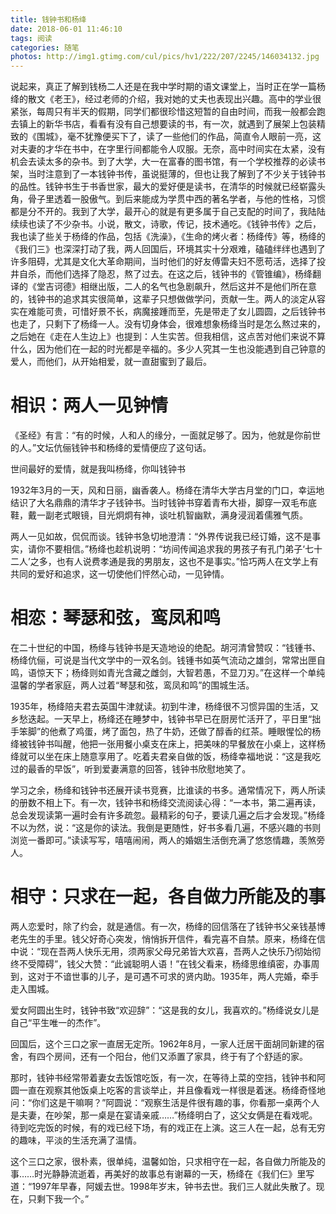 ```yaml
---
title: 钱钟书和杨绛
date: 2018-06-01 11:46:10
tags: 阅读
categories: 随笔
photos: http://img1.gtimg.com/cul/pics/hv1/222/207/2245/146034132.jpg
---
```

说起来，真正了解到钱杨二人还是在我中学时期的语文课堂上，当时正在学一篇杨绛的散文《老王》，经过老师的介绍，我对她的丈夫也表现出兴趣。高中的学业很紧张，每周只有半天的假期，同学们都很珍惜这短暂的自由时间，而我一般都会跑去镇上的新华书店，看看有没有自己想要读的书，有一次，就遇到了展架上包装精致的《围城》，毫不犹豫便买下了，读了一些他们的作品，简直令人眼前一亮，这对夫妻的才华在书中，在字里行间都能令人叹服。无奈，高中时间实在太紧，没有机会去读太多的杂书。到了大学，大一在富春的图书馆，有一个学校推荐的必读书架，当时注意到了一本钱钟书传，虽说挺薄的，但也让我了解到了不少关于钱钟书的品性。钱钟书生于书香世家，最大的爱好便是读书，在清华的时候就已经崭露头角，骨子里透着一股傲气。到后来能成为学贯中西的著名学者，与他的性格，习惯都是分不开的。我到了大学，最开心的就是有更多属于自己支配的时间了，我陆陆续续也读了不少杂书。小说，散文，诗歌，传记，技术通吃。《钱钟书传》之后，我也读了些关于杨绛的作品，包括《洗澡》，《生命的烤火者：杨绛传》等，杨绛的《我们三》也深深打动了我，两人回国后，环境其实十分艰难，磕磕绊绊也遇到了许多阻碍，尤其是文化大革命期间，当时他们的好友傅雷夫妇不愿苟活，选择了投井自杀，而他们选择了隐忍，熬了过去。在这之后，钱钟书的《管锥编》，杨绛翻译的《堂吉诃德》相继出版，二人的名气也急剧飙升，然后这并不是他们所在意的，钱钟书的追求其实很简单，这辈子只想做做学问，贡献一生。两人的淡定从容实在难能可贵，可惜好景不长，病魔接踵而至，先是带走了女儿圆圆，之后钱钟书也走了，只剩下了杨绛一人。没有切身体会，很难想象杨绛当时是怎么熬过来的，之后她在《走在人生边上》也提到：人生实苦。但我相信，这点苦对他们来说不算什么，因为他们在一起的时光都是辛福的。多少人究其一生也没能遇到自己钟意的爱人，而他们，从开始相爱，就一直甜蜜到了最后。

# 相识：两人一见钟情

《圣经》有言：“有的时候，人和人的缘分，一面就足够了。因为，他就是你前世的人。”文坛伉俪钱钟书和杨绛的爱情便应了这句话。

世间最好的爱情，就是我叫杨绛，你叫钱钟书

1932年3月的一天，风和日丽，幽香袭人。杨绛在清华大学古月堂的门口，幸运地结识了大名鼎鼎的清华才子钱钟书。当时钱钟书穿着青布大褂，脚穿一双毛布底鞋，戴一副老式眼镜，目光炯炯有神，谈吐机智幽默，满身浸润着儒雅气质。

两人一见如故，侃侃而谈。钱钟书急切地澄清：“外界传说我已经订婚，这不是事实，请你不要相信。”杨绛也趁机说明：“坊间传闻追求我的男孩子有孔门弟子‘七十二人’之多，也有人说费孝通是我的男朋友，这也不是事实。”恰巧两人在文学上有共同的爱好和追求，这一切使他们怦然心动，一见钟情。

# 相恋：琴瑟和弦，鸾凤和鸣


在二十世纪的中国，杨绛与钱钟书是天造地设的绝配。胡河清曾赞叹：“钱锺书、杨绛伉俪，可说是当代文学中的一双名剑。钱锺书如英气流动之雄剑，常常出匣自鸣，语惊天下；杨绛则如青光含藏之雌剑，大智若愚，不显刀刃。”在这样一个单纯温馨的学者家庭，两人过着“琴瑟和弦，鸾凤和鸣”的围城生活。

1935年，杨绛陪夫君去英国牛津就读。初到牛津，杨绛很不习惯异国的生活，又乡愁迭起。一天早上，杨绛还在睡梦中，钱钟书早已在厨房忙活开了，平日里“拙手笨脚”的他煮了鸡蛋，烤了面包，热了牛奶，还做了醇香的红茶。睡眼惺忪的杨绛被钱钟书叫醒，他把一张用餐小桌支在床上，把美味的早餐放在小桌上，这样杨绛就可以坐在床上随意享用了。吃着夫君亲自做的饭，杨绛幸福地说：“这是我吃过的最香的早饭”，听到爱妻满意的回答，钱钟书欣慰地笑了。

学习之余，杨绛和钱钟书还展开读书竞赛，比谁读的书多。通常情况下，两人所读的册数不相上下。有一次，钱钟书和杨绛交流阅读心得：“一本书，第二遍再读，总会发现读第一遍时会有许多疏忽。最精彩的句子，要读几遍之后才会发现。”杨绛不以为然，说：“这是你的读法。我倒是更随性，好书多看几遍，不感兴趣的书则浏览一番即可。”读读写写，嘻嘻闹闹，两人的婚姻生活倒充满了悠悠情趣，羡煞旁人。

# 相守：只求在一起，各自做力所能及的事

两人恋爱时，除了约会，就是通信。有一次，杨绛的回信落在了钱钟书父亲钱基博老先生的手里。钱父好奇心突发，悄悄拆开信件，看完喜不自禁。原来，杨绛在信中说：“现在吾两人快乐无用，须两家父母兄弟皆大欢喜，吾两人之快乐乃彻始彻终不受障碍”，钱父大赞：“此诚聪明人语！”在钱父看来，杨绛思维缜密，办事周到，这对于不谙世事的儿子，是可遇不可求的贤内助。1935年，两人完婚，牵手走入围城。

爱女阿圆出生时，钱钟书致“欢迎辞”：“这是我的女儿，我喜欢的。”杨绛说女儿是自己“平生唯一的杰作”。

回国后，这个三口之家一直居无定所。1962年8月，一家人迁居干面胡同新建的宿舍，有四个房间，还有一个阳台，他们又添置了家具，终于有了个舒适的家。

那时，钱钟书经常带着妻女去饭馆吃饭，有一次，在等待上菜的空挡，钱钟书和阿圆一直在观察其他饭桌上吃客的言谈举止，并且像看戏一样很是着迷。杨绛奇怪地问：“你们这是干嘛啊？”阿圆说：“观察生活是件很有趣的事，你看那一桌两个人是夫妻，在吵架，那一桌是在宴请亲戚……”杨绛明白了，这父女俩是在看戏呢。待到吃完饭的时候，有的戏已经下场，有的戏正在上演。这三人在一起，总有无穷的趣味，平淡的生活充满了温情。

这个三口之家，很朴素，很单纯，温馨如饴，只求相守在一起，各自做力所能及的事……时光静静流逝着，再美好的故事总有谢幕的一天，杨绛在《我们仨》里写道：“1997年早春，阿媛去世。1998年岁末，钟书去世。我们三人就此失散了。现在，只剩下我一个。”

